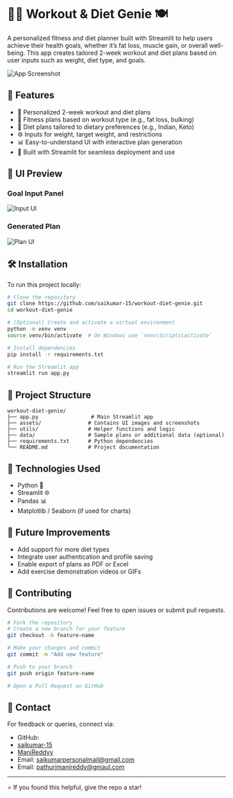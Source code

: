 # 🏋️‍♂️ Workout & Diet Genie 🍽️

A personalized fitness and diet planner built with Streamlit to help users achieve their health goals, whether it’s fat loss, muscle gain, or overall well-being. This app creates tailored 2-week workout and diet plans based on user inputs such as weight, diet type, and goals.

![App Screenshot](https://github.com/saikumar-15/workout-diet-genie/blob/main/assets/screenshot1.png)

## 🚀 Features

- 🎯 Personalized 2-week workout and diet plans
- 💪 Fitness plans based on workout type (e.g., fat loss, bulking)
- 🥗 Diet plans tailored to dietary preferences (e.g., Indian, Keto)
- ⚙️ Inputs for weight, target weight, and restrictions
- 📊 Easy-to-understand UI with interactive plan generation
- 🤖 Built with Streamlit for seamless deployment and use

## 📸 UI Preview

### Goal Input Panel
![Input UI](https://github.com/saikumar-15/workout-diet-genie/blob/main/assets/screenshot2.png)

### Generated Plan
![Plan UI](https://github.com/saikumar-15/workout-diet-genie/blob/main/assets/screenshot3.png)

## 🛠️ Installation

To run this project locally:

```bash
# Clone the repository
git clone https://github.com/saikumar-15/workout-diet-genie.git
cd workout-diet-genie

# (Optional) Create and activate a virtual environment
python -m venv venv
source venv/bin/activate  # On Windows use `venv\Scripts\activate`

# Install dependencies
pip install -r requirements.txt

# Run the Streamlit app
streamlit run app.py
```

## 📂 Project Structure

```
workout-diet-genie/
├── app.py                 # Main Streamlit app
├── assets/               # Contains UI images and screenshots
├── utils/                # Helper functions and logic
├── data/                 # Sample plans or additional data (optional)
├── requirements.txt      # Python dependencies
└── README.md             # Project documentation
```

## 🤖 Technologies Used

- Python 🐍
- Streamlit 🌐
- Pandas 📊
- Matplotlib / Seaborn (if used for charts)

## 🧠 Future Improvements

- Add support for more diet types
- Integrate user authentication and profile saving
- Enable export of plans as PDF or Excel
- Add exercise demonstration videos or GIFs

## 🙌 Contributing

Contributions are welcome! Feel free to open issues or submit pull requests.

```bash
# Fork the repository
# Create a new branch for your feature
git checkout -b feature-name

# Make your changes and commit
git commit -m "Add new feature"

# Push to your branch
git push origin feature-name

# Open a Pull Request on GitHub
```

## 📧 Contact

For feedback or queries, connect via:

- GitHub:
- [saikumar-15](https://github.com/saikumar-15)
- [ManiReddyy](https://github.com/ManiReddyy)
- Email: saikumarpersonalmail@gmail.com
- Email: pathurimanireddy@gmaul.com

---

⭐ If you found this helpful, give the repo a star!
